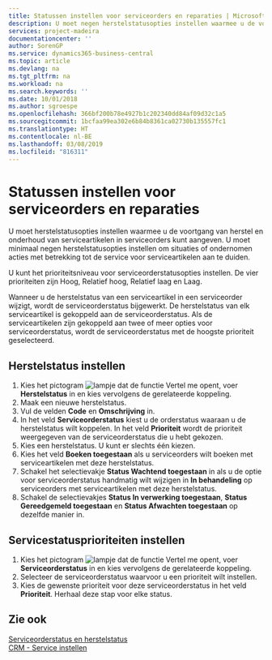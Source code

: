 ```yaml
---
title: Statussen instellen voor serviceorders en reparaties | Microsoft Docs
description: U moet negen herstelstatusopties instellen waarmee u de voortgang van herstel en onderhoud van serviceartikelen in serviceorders kunt aangeven.
services: project-madeira
documentationcenter: ''
author: SorenGP
ms.service: dynamics365-business-central
ms.topic: article
ms.devlang: na
ms.tgt_pltfrm: na
ms.workload: na
ms.search.keywords: ''
ms.date: 10/01/2018
ms.author: sgroespe
ms.openlocfilehash: 366bf200b78e4927b1c202340dd84af09d32c1a5
ms.sourcegitcommit: 1bcfaa99ea302e6b84b8361ca02730b135557fc1
ms.translationtype: HT
ms.contentlocale: nl-BE
ms.lasthandoff: 03/08/2019
ms.locfileid: "816311"
---
```

# <a name="set-up-statuses-for-service-orders-and-repairs"></a>Statussen instellen voor serviceorders en reparaties
U moet herstelstatusopties instellen waarmee u de voortgang van herstel en onderhoud van serviceartikelen in serviceorders kunt aangeven. U moet minimaal negen herstelstatusopties instellen om situaties of ondernomen acties met betrekking tot de service voor serviceartikelen aan te duiden.  

U kunt het prioriteitsniveau voor serviceorderstatusopties instellen. De vier prioriteiten zijn Hoog, Relatief hoog, Relatief laag en Laag.  

Wanneer u de herstelstatus van een serviceartikel in een serviceorder wijzigt, wordt de serviceorderstatus bijgewerkt. De herstelstatus van elk serviceartikel is gekoppeld aan de serviceorderstatus. Als de serviceartikelen zijn gekoppeld aan twee of meer opties voor serviceorderstatus, wordt de serviceorderstatus met de hoogste prioriteit geselecteerd.  

## <a name="to-set-up-a-repair-status"></a>Herstelstatus instellen  
1. Kies het pictogram ![lampje dat de functie Vertel me opent](media/ui-search/search_small.png "Vertel me wat u wilt doen"), voer **Herstelstatus** in en kies vervolgens de gerelateerde koppeling.
2. Maak een nieuwe herstelstatus.  
3. Vul de velden **Code** en **Omschrijving** in.  
4. In het veld **Serviceorderstatus** kiest u de orderstatus waaraan u de herstelstatus wilt koppelen. In het veld **Prioriteit** wordt de prioriteit weergegeven van de serviceorderstatus die u hebt gekozen.  
5. Kies een herstelstatus. U kunt er slechts één kiezen.  
6. Kies het veld **Boeken toegestaan** als u serviceorders wilt boeken met serviceartikelen met deze herstelstatus.  
7. Schakel het selectievakje **Status Wachtend toegestaan** in als u de optie voor serviceorderstatus handmatig wilt wijzigen in **In behandeling** op serviceorders met serviceartikelen met deze herstelstatus.  
8. Schakel de selectievakjes **Status In verwerking toegestaan**, **Status Gereedgemeld toegestaan** en **Status Afwachten toegestaan** op dezelfde manier in.
  
## <a name="to-set-up-service-status-priorities"></a>Servicestatusprioriteiten instellen  
1. Kies het pictogram ![lampje dat de functie Vertel me opent](media/ui-search/search_small.png "Vertel me wat u wilt doen"), voer **Serviceorderstatus** in en kies vervolgens de gerelateerde koppeling.  
2. Selecteer de serviceorderstatus waarvoor u een prioriteit wilt instellen.  
3. Kies de gewenste prioriteit voor deze serviceorderstatus in het veld **Prioriteit**. Herhaal deze stap voor elke status.  

## <a name="see-also"></a>Zie ook  
[Serviceorderstatus en herstelstatus](service-service-order-status-and-repair-status.md)  
[CRM - Service instellen](service-setup-service.md)  
